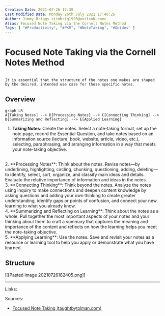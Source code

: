 ```yaml
---
Creation Date: 2021-07-26 17:39
Last Modified Date: Monday 26th July 2021 17:40:26
Author: Jimmy Briggs <jimbrig1993@outlook.com>
Alias: Focused Note Taking via the Cornell Notes Method
Tags: [ "#Productivity", "#PKM", "#NoteTaking", "#Guides" ]
---
```


# Focused Note Taking via the Cornell Notes Method

```ad-important

It is essential that the structure of the notes one makes are shaped by the desired, intended use case for those specific notes.

```

## Overview

```mermaid
graph LR
A[Taking Notes] --> B[Processing Notes] --> C[Connecting Thinking] --> D[Summarizing and Reflecting] --> E[Applied Learning]
```
	
1. **Taking Notes**: Create the notes. Select a note-taking format, set up the note page, record the Essential Question, and take notes based on an information source (lecture, book, website, article, video, etc.), selecting, paraphrasing, and arranging information in a way that meets your note-taking objective. 
<br>
2. **Processing Notes**: Think about the notes. Revise notes—by underlining, highlighting, circling, chunking, questioning, adding, deleting—to identify, select, sort, organize, and classify main ideas and details. Evaluate the relative importance of information and ideas in the notes. 
<br>
3. **Connecting Thinking**: Think beyond the notes. Analyze the notes using inquiry to make connections and deepen content knowledge by asking questions and adding your own thinking to create greater understanding, identify gaps or points of confusion, and connect your new learning to what you already know. 
<br>
4. **Summarizing and Reflecting on Learning**: Think about the notes as a whole. Pull together the most important aspects of your notes and your thinking about them to craft a summary that captures the meaning and importance of the content and reflects on how the learning helps you meet the note-taking objective.
<br>
5. **Applying Learning**: Use the notes. Save and revisit your notes as a resource or learning tool to help you apply or demonstrate what you have learned

## Structure

![[Pasted image 20210726182405.png]]


***

Links: 

Sources:
- [Focused Note Taking (taughtbytolman.com)](https://www.taughtbytolman.com/focused-note-taking.html#:~:text=%20How%20to%20take%20Focused%20Notes%20%201,write%20these%20in%20the%20left%20column.%20More%20)


